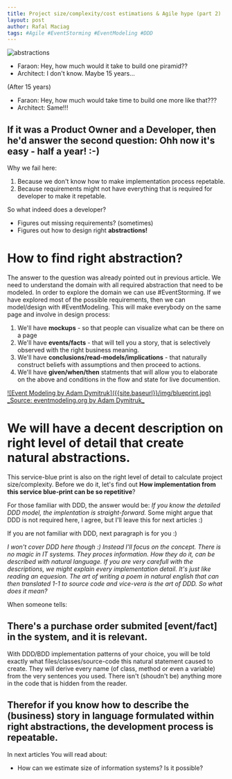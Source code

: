 ```yaml
---
title: Project size/complexity/cost estimations & Agile hype (part 2)
layout: post
author: Rafal Maciag
tags: #Agile #EventStorming #EventModeling #DDD
---
```

![abstractions]({{site.baseurl}}/img/abstractions.jpg)

- Faraon: Hey, how much would it take to build one piramid??
- Architect: I don't know. Maybe 15 years...

(After 15 years)

- Faraon: Hey, how much would take time to build one more like that???
- Architect: Same!!!

## If it was a Product Owner and a Developer, then he'd answer the second question: Ohh now it's easy - half a year! :-)

Why we fail here:

1. Because we don't know how to make implementation process repetable.
2. Because requirements might not have everything that is required for developer to make it repetable.

So what indeed does a developer?

* Figures out missing requirements? (sometimes)
* Figures out how to design right **abstractions!**

# How to find right abstraction?

The answer to the question was already pointed out in previous article. We need to understand the domain with all required abstraction that need to be modeled. In order to explore the domain we can use #EventStorming. If we have explored most of the possible requirements, then we can model/design with #EventModeling. This will make everybody on the same page and involve in design process:

1. We'll have **mockups** - so that people can visualize what can be there on a page
2. We'll have **events/facts** - that will tell you a story, that is selectively observed with the right business meaning.
3. We'll have **conclusions/read-models/implications** - that naturally construct beliefs with assumptions and then proceed to actions.
4. We'll have **given/when/then** statments that will allow you to elaborate on the above and conditions in the flow and state for live documention.

<a href="{{site.baseurl}}/img/blueprint_large.jpg">
![Event Modeling by Adam Dymitruk]({{site.baseurl}}/img/blueprint.jpg)
_Source: eventmodeling.org by Adam Dymitruk_
</a>

# We will have a decent description on right level of detail that create natural abstractions.

This service-blue print is also on the right level of detail to calculate project size/complexity. Before we do it, let's find out **How implementation from this service blue-print can be so repetitive**?  

For those familiar with DDD, the answer would be: _If you know the detailed DDD model, the implentation is straight-forward._ Some might argue that DDD is not required here, I agree, but I'll leave this for next articles :)

If you are not familiar with DDD, next paragraph is for you :)

_I won't cover DDD here though :) Instead I'll focus on the concept. There is no magic in IT systems. They proces information. How they do it, can be described with natural language. If you are very carefull with the descriptions, we might explain every implementation detail. It's just like reading an equesion. The art of writing a poem in natural english that can then translated 1-1 to source code and vice-vera is the art of DDD. So what does it mean?_

When someone tells:

## There's a purchase order submited [event/fact] in the system, and it is relevant.

With DDD/BDD implementation patterns of your choice, you will be told exactly what files/classes/source-code this natural statement caused to create. They will derive every name (of class, method or even a variable) from the very sentences you used. There isn't (shoudn't be) anything more in the code that is hidden from the reader.

## Therefor if you know how to describe the (business) story in language formulated within right abstractions, the development process is repeatable.

In next articles You will read about:
* How can we estimate size of information systems? Is it possible?